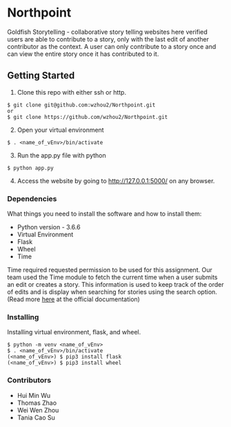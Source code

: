 # Northpoint

Goldfish Storytelling - collaborative story telling websites here verified users are able to contribute to a story, only with the last edit of another contributor as the context. A user can only contribute to a story once and can view the entire story once it has contributed to it.

## Getting Started

1. Clone this repo with either ssh or http.
```
$ git clone git@github.com:wzhou2/Northpoint.git
or 
$ git clone https://github.com/wzhou2/Northpoint.git
```
2. Open your virtual environment
```
$ . <name_of_vEnv>/bin/activate
```
3. Run the app.py file with python
```
$ python app.py
```
4. Access the website by going to http://127.0.0.1:5000/ on any browser.

### Dependencies

What things you need to install the software and how to install them:
* Python version - 3.6.6
* Virtual Environment 
* Flask
* Wheel
* Time

Time required requested permission to be used for this assignment.
Our team used the Time module to fetch the current time when a user submits an edit 
or creates a story. This information is used to keep track of the order of edits and
is display when searching for stories using the search option. 
(Read more [here](https://docs.python.org/3/library/time.html) at the official documentation)

### Installing

Installing virtual environment, flask, and wheel.
```
$ python -m venv <name_of_vEnv>
$ . <name_of_vEnv>/bin/activate
(<name_of_vEnv>) $ pip3 install flask
(<name_of_vEnv>) $ pip3 install wheel
```
### Contributors
* Hui Min Wu
* Thomas Zhao
* Wei Wen Zhou
* Tania Cao Su

